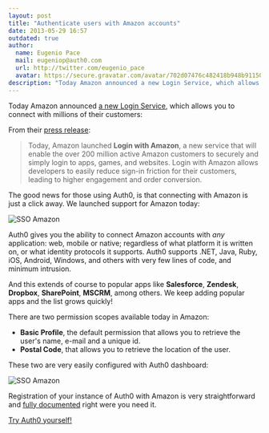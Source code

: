 ```yaml
---
layout: post
title: "Authenticate users with Amazon accounts"
date: 2013-05-29 16:57
outdated: true
author:
  name: Eugenio Pace
  mail: eugeniop@auth0.com
  url: http://twitter.com/eugenio_pace
  avatar: https://secure.gravatar.com/avatar/702d07476c482418b948b911504137a5?s=60
description: "Today Amazon announced a new Login Service, which allows you to connect with millions of their customers"
---
```



Today Amazon announced [a new Login Service](http://login.amazon.com), which allows you to connect with millions of their customers:

From their [press release](http://phx.corporate-ir.net/phoenix.zhtml?c=176060&p=irol-newsArticle&ID=1824961&highlight=):
> Today, Amazon launched __Login with Amazon__, a new service that will enable the over 200 million active Amazon customers to securely and simply login to apps, games, and websites. Login with Amazon allows developers to easily reduce sign-in friction for their customers, leading to higher engagement and order conversion.

The good news for those using Auth0, is that connecting with Amazon is just a click away. We launched support for Amazon today:

![SSO Amazon](https://s3.amazonaws.com/blog.auth0.com/img/auth0-amazon-connection.png)

<!-- more -->

Auth0 gives you the ability to connect Amazon accounts with _any_ application: web, mobile or native; regardless of what platform it is written on, or what identity protocols it supports. Auth0 supports .NET, Java, Ruby, iOS, Android, Windows, and others with very few lines of code, and minimum intrusion.

And this extends of course to popular apps like __Salesforce__, __Zendesk__, __Dropbox__, __SharePoint__, __MSCRM__, among others. We keep adding popular apps and the list grows quickly!

There are two permission scopes available today in Amazon:

* __Basic Profile__, the default permission that allows you to retrieve the user's name, e-mail and a unique id.
* __Postal Code__, that allows you to retrieve the location of the user.

These two are very easily configured with Auth0 dashboard:

![SSO Amazon](https://s3.amazonaws.com/blog.auth0.com/img/auth0-amazon-dashboard.png)

Registration of your instance of Auth0 with Amazon is very straightforward and [fully documented](https://docs.auth0.com/amazon-clientid) right were you need it.

[Try Auth0 yourself!](https://auth0.com)
